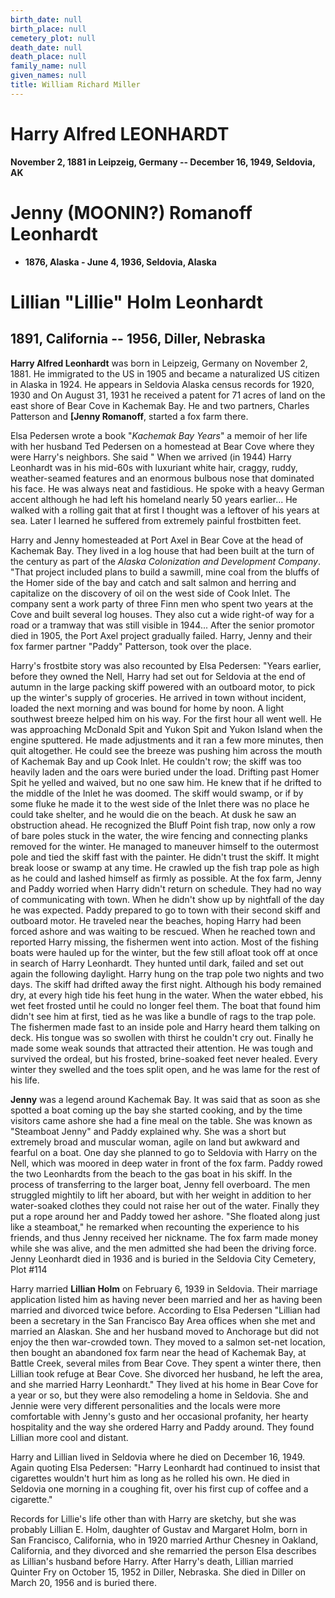 ```yaml
---
birth_date: null
birth_place: null
cemetery_plot: null
death_date: null
death_place: null
family_name: null
given_names: null
title: William Richard Miller
---
```


# Harry Alfred LEONHARDT

**November 2, 1881 in Leipzeig, Germany -- December 16, 1949, Seldovia,
AK**

# Jenny (MOONIN?) Romanoff Leonhardt

-   **1876, Alaska - June 4, 1936, Seldovia, Alaska**

# Lillian "Lillie" Holm Leonhardt

## 1891, California -- 1956, Diller, Nebraska

**Harry Alfred Leonhardt** was born in Leipzeig, Germany
on November 2, 1881. He immigrated to the US in 1905 and became a
naturalized US citizen in Alaska in 1924. He appears in Seldovia Alaska
census records for 1920, 1930 and On August 31, 1931 he received a
patent for 71 acres of land on the east shore of Bear Cove in Kachemak
Bay. He and two partners, Charles Patterson and **[Jenny
Romanoff**, started a fox farm there.

Elsa Pedersen wrote a book "*Kachemak Bay Years*" a memoir of her life
with her husband Ted Pedersen on a homestead at Bear Cove where they
were Harry's neighbors. She said " When we arrived (in 1944) Harry
Leonhardt was in his mid-60s with luxuriant white hair, craggy, ruddy,
weather-seamed features and an enormous bulbous nose that dominated his
face. He was always neat and fastidious. He spoke with a heavy German
accent although he had left his homeland nearly 50 years earlier... He
walked with a rolling gait that at first I thought was a leftover of his
years at sea. Later I learned he suffered from extremely painful
frostbitten feet.

Harry and Jenny homesteaded at Port Axel in Bear Cove at the head of
Kachemak Bay. They lived in a log house that had been built at the turn
of the century as part of the *Alaska Colonization and Development
Company*. "That project included plans to build a sawmill, mine coal
from the bluffs of the Homer side of the bay and catch and salt salmon
and herring and capitalize on the discovery of oil on the west side of
Cook Inlet. The company sent a work party of three Finn men who spent
two years at the Cove and built several log houses. They also cut a wide
right-of way for a road or a tramway that was still visible in 1944...
After the senior promotor died in 1905, the Port Axel project gradually
failed. Harry, Jenny and their fox farmer partner "Paddy" Patterson,
took over the place.

Harry's frostbite story was also recounted by Elsa Pedersen: "Years
earlier, before they owned the Nell, Harry had set out for Seldovia at
the end of autumn in the large packing skiff powered with an outboard
motor, to pick up the winter's supply of groceries. He arrived in town
without incident, loaded the next morning and was bound for home by
noon. A light southwest breeze helped him on his way. For the first hour
all went well. He was approaching McDonald Spit and Yukon Spit and Yukon
Island when the engine sputtered. He made adjustments and it ran a few
more minutes, then quit altogether. He could see the breeze was pushing
him across the mouth of Kachemak Bay and up Cook Inlet. He couldn't row;
the skiff was too heavily laden and the oars were buried under the load.
Drifting past Homer Spit he yelled and waived, but no one saw him. He
knew that if he drifted to the middle of the Inlet he was doomed. The
skiff would swamp, or if by some fluke he made it to the west side of
the Inlet there was no place he could take shelter, and he would die on
the beach. At dusk he saw an obstruction ahead. He recognized the Bluff
Point fish trap, now only a row of bare poles stuck in the water, the
wire fencing and connecting planks removed for the winter. He managed to
maneuver himself to the outermost pole and tied the skiff fast with the
painter. He didn't trust the skiff. It might break loose or swamp at any
time. He crawled up the fish trap pole as high as he could and lashed
himself as firmly as possible. At the fox farm, Jenny and Paddy worried
when Harry didn't return on schedule. They had no way of communicating
with town. When he didn't show up by nightfall of the day he was
expected. Paddy prepared to go to town with their second skiff and
outboard motor. He traveled near the beaches, hoping Harry had been
forced ashore and was waiting to be rescued. When he reached town and
reported Harry missing, the fishermen went into action. Most of the
fishing boats were hauled up for the winter, but the few still afloat
took off at once in search of Harry Leonhardt. They hunted until dark,
failed and set out again the following daylight. Harry hung on the trap
pole two nights and two days. The skiff had drifted away the first
night. Although his body remained dry, at every high tide his feet hung
in the water. When the water ebbed, his wet feet frosted until he could
no longer feel them. The boat that found him didn't see him at first,
tied as he was like a bundle of rags to the trap pole. The fishermen
made fast to an inside pole and Harry heard them talking on deck. His
tongue was so swollen with thirst he couldn't cry out. Finally he made
some weak sounds that attracted their attention. He was tough and
survived the ordeal, but his frosted, brine-soaked feet never healed.
Every winter they swelled and the toes split open, and he was lame for
the rest of his life.

**Jenny** was a legend around Kachemak Bay. It was said
that as soon as she spotted a boat coming up the bay she started
cooking, and by the time visitors came ashore she had a fine meal on the
table. She was known as "Steamboat Jenny" and Paddy explained why. She
was a short but extremely broad and muscular woman, agile on land but
awkward and fearful on a boat. One day she planned to go to Seldovia
with Harry on the Nell, which was moored in deep water in front of the
fox farm. Paddy rowed the two Leonhardts from the beach to the gas boat
in his skiff. In the process of transferring to the larger boat, Jenny
fell overboard. The men struggled mightily to lift her aboard, but with
her weight in addition to her water-soaked clothes they could not raise
her out of the water. Finally they put a rope around her and Paddy towed
her ashore. "She floated along just like a steamboat," he remarked when
recounting the experience to his friends, and thus Jenny received her
nickname. The fox farm made money while she was alive, and the men
admitted she had been the driving force. Jenny Leonhardt died in 1936
and is buried in the Seldovia City Cemetery, Plot \#114

Harry married **Lillian Holm** on February 6, 1939 in
Seldovia. Their marriage application listed him as having never been
married and her as having been married and divorced twice before.
According to Elsa Pedersen "Lillian had been a secretary in the San
Francisco Bay Area offices when she met and married an Alaskan. She and
her husband moved to Anchorage but did not enjoy the then war-crowded
town. They moved to a salmon set-net location, then bought an abandoned
fox farm near the head of Kachemak Bay, at Battle Creek, several miles
from Bear Cove. They spent a winter there, then Lillian took refuge at
Bear Cove. She divorced her husband, he left the area, and she married
Harry Leonhardt." They lived at his home in Bear Cove for a year or so,
but they were also remodeling a home in Seldovia. She and Jennie were
very different personalities and the locals were more comfortable with
Jenny's gusto and her occasional profanity, her hearty hospitality and
the way she ordered Harry and Paddy around. They found Lillian more cool
and distant.

Harry and Lillian lived in Seldovia where he died on December 16, 1949.
Again quoting Elsa Pedersen: "Harry Leonhardt had continued to insist
that cigarettes wouldn't hurt him as long as he rolled his own. He died
in Seldovia one morning in a coughing fit, over his first cup of coffee
and a cigarette."

Records for Lillie's life other than with Harry are sketchy, but she was
probably Lillian E. Holm, daughter of Gustav and Margaret Holm, born in
San Francisco, California, who in 1920 married Arthur Chesney in
Oakland, California, and they divorced and she remarried the person Elsa
describes as Lillian's husband before Harry. After Harry's death,
Lillian married Quinter Fry on October 15, 1952 in Diller, Nebraska. She
died in Diller on March 20, 1956 and is buried there.
